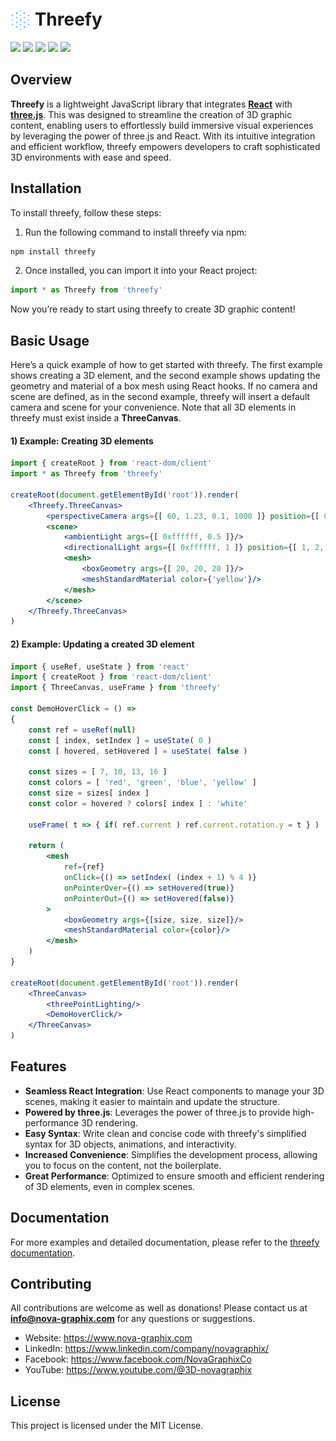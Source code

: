 <h1>
<img src='./dist/threefy.svg'
    style='position: relative; top: 7px; padding: 0px; filter: brightness(5) sepia(1) hue-rotate(180deg) saturate(6)' 
    alt='threefy-logo' width='32' height='32'/>
Threefy
</h1>

![](https://img.shields.io/badge/package_size-43.8KB-blue)
![](https://img.shields.io/badge/npm-v1.0.5-yellow)
![](https://img.shields.io/badge/react-18.2.0-red)
![](https://img.shields.io/badge/three.js-r174-green)
![](https://img.shields.io/badge/license-mit-white)

## Overview
**Threefy** is a lightweight JavaScript library that integrates [**React**](https://react.dev/) with [**three.js**](https://threejs.org/). This was designed to streamline the creation of 3D graphic content, enabling users to effortlessly build immersive visual experiences by leveraging the power of three.js and React. With its intuitive integration and efficient workflow, threefy empowers developers to craft sophisticated 3D environments with ease and speed.

## Installation
To install threefy, follow these steps:
1. Run the following command to install threefy via npm:
```sh
npm install threefy
```
2. Once installed, you can import it into your React project:
```js
import * as Threefy from 'threefy'
```
Now you’re ready to start using threefy to create 3D graphic content!

## Basic Usage

Here’s a quick example of how to get started with threefy. The first example shows creating a 3D element, and the second example shows updating the geometry and material of a box mesh using React hooks. If no camera and scene are defined, as in the second example, threefy will insert a default camera and scene for your convenience. Note that all 3D elements in threefy must exist inside a **ThreeCanvas**.

#### 1) Example: Creating 3D elements
```jsx
import { createRoot } from 'react-dom/client'
import * as Threefy from 'threefy'

createRoot(document.getElementById('root')).render(
    <Threefy.ThreeCanvas>
        <perspectiveCamera args={[ 60, 1.23, 0.1, 1000 ]} position={[ 0, 0, 50 ]}/>
        <scene>
            <ambientLight args={[ 0xffffff, 0.5 ]}/>
            <directionalLight args={[ 0xffffff, 1 ]} position={[ 1, 2, 3 ]}/>
            <mesh>
                <boxGeometry args={[ 20, 20, 20 ]}/>
                <meshStandardMaterial color={'yellow'}/>
            </mesh>
        </scene>
    </Threefy.ThreeCanvas>
)
```
#### 2) Example: Updating a created 3D element
```jsx
import { useRef, useState } from 'react'
import { createRoot } from 'react-dom/client'
import { ThreeCanvas, useFrame } from 'threefy'

const DemoHoverClick = () =>
{
    const ref = useRef(null)
    const [ index, setIndex ] = useState( 0 )
    const [ hovered, setHovered ] = useState( false )

    const sizes = [ 7, 10, 13, 16 ]
    const colors = [ 'red', 'green', 'blue', 'yellow' ]
    const size = sizes[ index ]
    const color = hovered ? colors[ index ] : 'white'

    useFrame( t => { if( ref.current ) ref.current.rotation.y = t } )

    return (
        <mesh
            ref={ref}
            onClick={() => setIndex( (index + 1) % 4 )}
            onPointerOver={() => setHovered(true)}
            onPointerOut={() => setHovered(false)}
        >
            <boxGeometry args={[size, size, size]}/>
            <meshStandardMaterial color={color}/>
        </mesh>
    )
}

createRoot(document.getElementById('root')).render(
    <ThreeCanvas>
        <threePointLighting/>
        <DemoHoverClick/>
    </ThreeCanvas>
)
```

## Features
- **Seamless React Integration**: Use React components to manage your 3D scenes, making it easier to maintain and update the structure.
- **Powered by three.js**: Leverages the power of three.js to provide high-performance 3D rendering.
- **Easy Syntax**: Write clean and concise code with threefy's simplified syntax for 3D objects, animations, and interactivity.
- **Increased Convenience**: Simplifies the development process, allowing you to focus on the content, not the boilerplate.
- **Great Performance**: Optimized to ensure smooth and efficient rendering of 3D elements, even in complex scenes.

## Documentation
For more examples and detailed documentation, please refer to the [threefy documentation](https://nova-graphix.gitbook.io/threefy).

## Contributing
All contributions are welcome as well as donations! Please contact us at **info@nova-graphix.com** for any questions or suggestions.
- Website: https://www.nova-graphix.com
- LinkedIn: https://www.linkedin.com/company/novagraphix/
- Facebook: https://www.facebook.com/NovaGraphixCo
- YouTube: https://www.youtube.com/@3D-novagraphix

## License
This project is licensed under the MIT License.
